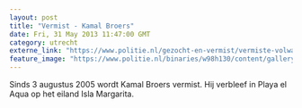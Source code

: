 ```yaml
---
layout: post
title: "Vermist - Kamal Broers"
date: Fri, 31 May 2013 11:47:00 GMT
category: utrecht
externe_link: "https://www.politie.nl/gezocht-en-vermist/vermiste-volwassenen/2013/mei/kamal-broers.html"
feature_image: "https://www.politie.nl/binaries/w98h130/content/gallery/politie/vermist/vermiste-volwassenen/2005/augustus/kamal-broers-4.jpg"
---
```


Sinds 3 augustus 2005 wordt Kamal Broers vermist. Hij verbleef in Playa el Aqua op het eiland Isla Margarita.
